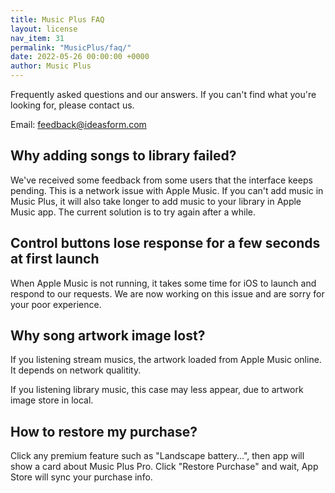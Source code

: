 ```yaml
---
title: Music Plus FAQ
layout: license
nav_item: 31
permalink: "MusicPlus/faq/"
date: 2022-05-26 00:00:00 +0000
author: Music Plus
---
```


Frequently asked questions and our answers. If you can't find what you're looking for, please contact us.

Email: [feedback@ideasform.com](mailto:feedback@ideasform.com)

## Why adding songs to library failed?

We've received some feedback from some users that the interface keeps pending. This is a network issue with Apple Music. If you can't add music in Music Plus, it will also take longer to add music to your library in Apple Music app. The current solution is to try again after a while.

## Control buttons lose response for a few seconds at first launch

When Apple Music is not running, it takes some time for iOS to launch and respond to our requests. We are now working on this issue and are sorry for your poor experience.

## Why song artwork image lost?

If you listening stream musics, the artwork loaded from Apple Music online. It depends on network qualitity.

If you listening library music, this case may less appear, due to artwork image store in local.

## How to restore my purchase?

Click any premium feature such as "Landscape battery...", then app will show a card about Music Plus Pro. Click "Restore Purchase" and wait, App Store will sync your purchase info.

